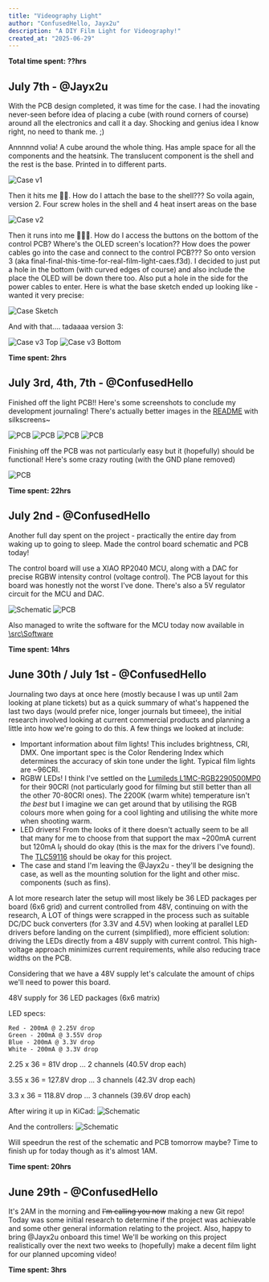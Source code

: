```yaml
---
title: "Videography Light"
author: "ConfusedHello, Jayx2u"
description: "A DIY Film Light for Videography!"
created_at: "2025-06-29"
---
```


**Total time spent: ??hrs**


## July 7th - @Jayx2u
With the PCB design completed, it was time for the case. I had the inovating never-seen before idea of placing a cube (with round corners of course) around all the electronics and call it a day. Shocking and genius idea I know right, no need to thank me. ;)

Annnnnd volia! A cube around the whole thing. Has ample space for all the components and the heatsink. The translucent component is the shell and the rest is the base. Printed in to different parts. 

![Case v1](https://github.com/ConfusedHello/Videography-Light/blob/main/assets/CaseV1.png?raw=true)

Then it hits me 🤸‍🏌️‍. How do I attach the base to the shell??? So voila again, version 2. Four screw holes in the shell and 4 heat insert areas on the base

![Case v2](https://github.com/ConfusedHello/Videography-Light/blob/main/assets/CaseV2.png?raw=true)

Then it runs into me 🤸‍♂️🚗. How do I access the buttons on the bottom of the control PCB? Where's the OLED screen's location?? How does the power cables go into the case and connect to the control PCB??? So onto version 3 (aka final-final-this-time-for-real-film-light-caes.f3d). I decided to just put a hole in the bottom (with curved edges of course) and also include the place the OLED will be down there too. Also put a hole in the side for the power cables to enter. Here is what the base sketch ended up looking like - wanted it very precise:

![Case Sketch](https://github.com/ConfusedHello/Videography-Light/blob/main/assets/CaseSketch.png?raw=true)

And with that.... tadaaaa version 3:

![Case v3 Top](https://github.com/ConfusedHello/Videography-Light/blob/main/assets/CaseV3Top.png?raw=true)
![Case v3 Bottom](https://github.com/ConfusedHello/Videography-Light/blob/main/assets/CaseV3Bottom.png?raw=true)

**Time spent: 2hrs**


## July 3rd, 4th, 7th - @ConfusedHello
Finished off the light PCB!! Here's some screenshots to conclude my development journaling! There's actually better images in the [README](https://raw.githubusercontent.com/ConfusedHello/Videography-Light/) with silkscreens~

![PCB](https://raw.githubusercontent.com/ConfusedHello/Videography-Light/refs/heads/main/assets/KicadPCB2.png)
![PCB](https://raw.githubusercontent.com/ConfusedHello/Videography-Light/refs/heads/main/assets/KicadPCB1.png)
![PCB](https://raw.githubusercontent.com/ConfusedHello/Videography-Light/refs/heads/main/assets/FusionPCB2.png)
![PCB](https://raw.githubusercontent.com/ConfusedHello/Videography-Light/refs/heads/main/assets/FusionPCB2.png)

Finishing off the PCB was not particularly easy but it (hopefully) should be functional! Here's some crazy routing (with the GND plane removed)

![PCB](https://raw.githubusercontent.com/ConfusedHello/Videography-Light/refs/heads/main/assets/PCB2.png)


**Time spent: 22hrs**


## July 2nd - @ConfusedHello
Another full day spent on the project - practically the entire day from waking up to going to sleep. Made the control board schematic and PCB today!

The control board will use a XIAO RP2040 MCU, along with a DAC for precise RGBW intensity control (voltage control). The PCB layout for this board was honestly not the worst I've done. There's also a 5V regulator circuit for the MCU and DAC.

![Schematic](https://raw.githubusercontent.com/ConfusedHello/Videography-Light/refs/heads/main/assets/Schematic3.png)
![PCB](https://raw.githubusercontent.com/ConfusedHello/Videography-Light/refs/heads/main/assets/PCB1.png)

Also managed to write the software for the MCU today now available in [\src\Software](https://github.com/ConfusedHello/Videography-Light/tree/main/src/Software)


**Time spent: 14hrs**


## June 30th / July 1st - @ConfusedHello
Journaling two days at once here (mostly because I was up until 2am looking at plane tickets) but as a quick summary of what's happened the last two days (would prefer nice, longer journals but timeee), the initial research involved looking at current commercial products and planning a little into how we're going to do this. A few things we looked at include:

- Important information about film lights! This includes brightness, CRI, DMX. One important spec is the Color Rendering Index which determines the accuracy of skin tone under the light. Typical film lights are ~96CRI.
- RGBW LEDs! I think I've settled on the [Lumileds L1MC-RGB2290500MP0](https://au.mouser.com/ProductDetail/Lumileds/L1MC-RGB2290500MP0?qs=sGAEpiMZZMv0DJfhVcWlKxHzv%2FYltZfuS1ndax89H6UJdf0iYUN9cA%3D%3D) for their 90CRI (not particularly good for filming but still better than all the other 70-80CRI ones). The 2200K (warm white) temperature isn't *the best* but I imagine we can get around that by utilising the RGB colours more when going for a cool lighting and utilising the white more when shooting warm.
- LED drivers! From the looks of it there doesn't actually seem to be all that many for me to choose from that support the max ~200mA current but 120mA I<sub>f</sub> should do okay (this is the max for the drivers I've found). The [TLC59116](https://www.ti.com/product/TLC59116) should be okay for this project.
- The case and stand I'm leaving the @Jayx2u - they'll be designing the case, as well as the mounting solution for the light and other misc. components (such as fins).

A lot more research later the setup will most likely be 36 LED packages per board (6x6 grid) and current controlled from 48V, continuing on with the research, A LOT of things were scrapped in the process such as suitable DC/DC buck converters (for 3.3V and 4.5V) when looking at parallel LED drivers before landing on the current (simplified), more efficient solution: driving the LEDs directly from a 48V supply with current control. This high-voltage approach minimizes current requirements, while also reducing trace widths on the PCB.

Considering that we have a 48V supply let's calculate the amount of chips we'll need to power this board.

48V supply for 36 LED packages (6x6 matrix)

LED specs:
```
Red - 200mA @ 2.25V drop
Green - 200mA @ 3.55V drop
Blue - 200mA @ 3.3V drop
White - 200mA @ 3.3V drop
```

2.25 x 36 = 81V drop
... 2 channels (40.5V drop each)

3.55 x 36 = 127.8V drop
... 3 channels (42.3V drop each)

3.3 x 36 = 118.8V drop
... 3 channels (39.6V drop each)


After wiring it up in KiCad:
![Schematic](https://raw.githubusercontent.com/ConfusedHello/Videography-Light/refs/heads/main/assets/Schematic1.png)

And the controllers:
![Schematic](https://raw.githubusercontent.com/ConfusedHello/Videography-Light/refs/heads/main/assets/Schematic2.png)

Will speedrun the rest of the schematic and PCB tomorrow maybe? Time to finish up for today though as it's almost 1AM.

**Time spent: 20hrs**


## June 29th - @ConfusedHello
It's 2AM in the morning and ~~I'm calling you now~~ making a new Git repo! Today was some initial research to determine if the project was achievable and some other general information relating to the project. Also, happy to bring @Jayx2u onboard this time! We'll be working on this project realistically over the next two weeks to (hopefully) make a decent film light for our planned upcoming video!

**Time spent: 3hrs**
